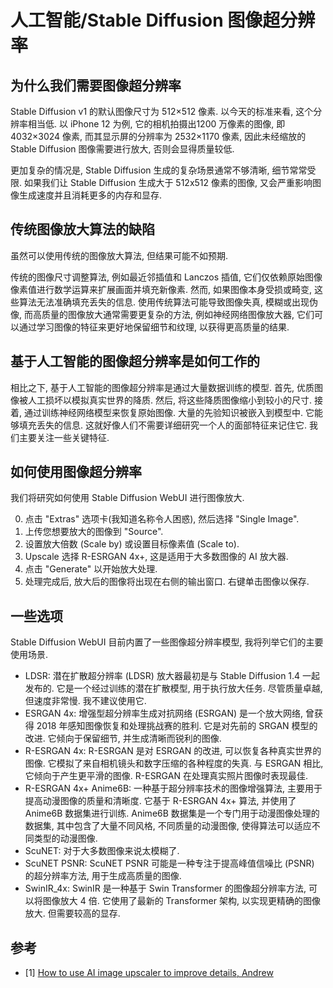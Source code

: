 # 人工智能/Stable Diffusion 图像超分辨率

## 为什么我们需要图像超分辨率

Stable Diffusion v1 的默认图像尺寸为 512×512 像素. 以今天的标准来看, 这个分辨率相当低. 以 iPhone 12 为例, 它的相机拍摄出1200 万像素的图像, 即 4032×3024 像素, 而其显示屏的分辨率为 2532×1170 像素, 因此未经缩放的 Stable Diffusion 图像需要进行放大, 否则会显得质量较低.

更加复杂的情况是, Stable Diffusion 生成的复杂场景通常不够清晰, 细节常常受限. 如果我们让 Stable Diffusion 生成大于 512x512 像素的图像, 又会严重影响图像生成速度并且消耗更多的内存和显存.

## 传统图像放大算法的缺陷

虽然可以使用传统的图像放大算法, 但结果可能不如预期.

传统的图像尺寸调整算法, 例如最近邻插值和 Lanczos 插值, 它们仅依赖原始图像像素值进行数学运算来扩展画面并填充新像素. 然而, 如果图像本身受损或畸变, 这些算法无法准确填充丢失的信息. 使用传统算法可能导致图像失真, 模糊或出现伪像, 而高质量的图像放大通常需要更复杂的方法, 例如神经网络图像放大器, 它们可以通过学习图像的特征来更好地保留细节和纹理, 以获得更高质量的结果.

## 基于人工智能的图像超分辨率是如何工作的

相比之下, 基于人工智能的图像超分辨率是通过大量数据训练的模型. 首先, 优质图像被人工损坏以模拟真实世界的降质. 然后, 将这些降质图像缩小到较小的尺寸. 接着, 通过训练神经网络模型来恢复原始图像. 大量的先验知识被嵌入到模型中. 它能够填充丢失的信息. 这就好像人们不需要详细研究一个人的面部特征来记住它. 我们主要关注一些关键特征.

## 如何使用图像超分辨率

我们将研究如何使用 Stable Diffusion WebUI 进行图像放大.

0. 点击 "Extras" 选项卡(我知道名称令人困惑), 然后选择 "Single Image".
0. 上传您想要放大的图像到 "Source".
0. 设置放大倍数 (Scale by) 或设置目标像素值 (Scale to).
0. Upscale 选择 R-ESRGAN 4x+, 这是适用于大多数图像的 AI 放大器.
0. 点击 "Generate" 以开始放大处理.
0. 处理完成后, 放大后的图像将出现在右侧的输出窗口. 右键单击图像以保存.

## 一些选项

Stable Diffusion WebUI 目前内置了一些图像超分辨率模型, 我将列举它们的主要使用场景.

- LDSR: 潜在扩散超分辨率 (LDSR) 放大器最初是与 Stable Diffusion 1.4 一起发布的. 它是一个经过训练的潜在扩散模型, 用于执行放大任务. 尽管质量卓越, 但速度非常慢. 我不建议使用它.
- ESRGAN 4x: 增强型超分辨率生成对抗网络 (ESRGAN) 是一个放大网络, 曾获得 2018 年感知图像恢复和处理挑战赛的胜利. 它是对先前的 SRGAN 模型的改进. 它倾向于保留细节, 并生成清晰而锐利的图像.
- R-ESRGAN 4x: R-ESRGAN 是对 ESRGAN 的改进, 可以恢复各种真实世界的图像. 它模拟了来自相机镜头和数字压缩的各种程度的失真. 与 ESRGAN 相比, 它倾向于产生更平滑的图像. R-ESRGAN 在处理真实照片图像时表现最佳.
- R-ESRGAN 4x+ Anime6B: 一种基于超分辨率技术的图像增强算法, 主要用于提高动漫图像的质量和清晰度. 它基于 R-ESRGAN 4x+ 算法, 并使用了 Anime6B 数据集进行训练. Anime6B 数据集是一个专门用于动漫图像处理的数据集, 其中包含了大量不同风格, 不同质量的动漫图像, 使得算法可以适应不同类型的动漫图像.
- ScuNET: 对于大多数图像来说太模糊了.
- ScuNET PSNR: ScuNET PSNR 可能是一种专注于提高峰值信噪比 (PSNR) 的超分辨率方法, 用于生成高质量的图像.
- SwinIR_4x: SwinIR 是一种基于 Swin Transformer 的图像超分辨率方法, 可以将图像放大 4 倍. 它使用了最新的 Transformer 架构, 以实现更精确的图像放大. 但需要较高的显存.

## 参考

- [1] [How to use AI image upscaler to improve details, Andrew](https://stable-diffusion-art.com/ai-upscaler/)
